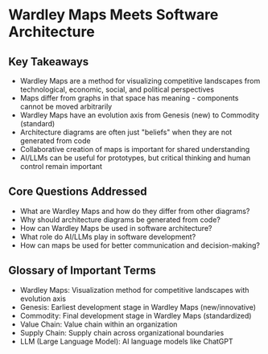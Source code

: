 # Wardley Maps Meets Software Architecture

## Key Takeaways

- Wardley Maps are a method for visualizing competitive landscapes from technological, economic, social, and political perspectives
- Maps differ from graphs in that space has meaning - components cannot be moved arbitrarily
- Wardley Maps have an evolution axis from Genesis (new) to Commodity (standard)
- Architecture diagrams are often just "beliefs" when they are not generated from code
- Collaborative creation of maps is important for shared understanding
- AI/LLMs can be useful for prototypes, but critical thinking and human control remain important

## Core Questions Addressed

- What are Wardley Maps and how do they differ from other diagrams?
- Why should architecture diagrams be generated from code?
- How can Wardley Maps be used in software architecture?
- What role do AI/LLMs play in software development?
- How can maps be used for better communication and decision-making?

## Glossary of Important Terms

- Wardley Maps: Visualization method for competitive landscapes with evolution axis
- Genesis: Earliest development stage in Wardley Maps (new/innovative)
- Commodity: Final development stage in Wardley Maps (standardized)
- Value Chain: Value chain within an organization
- Supply Chain: Supply chain across organizational boundaries
- LLM (Large Language Model): AI language models like ChatGPT
